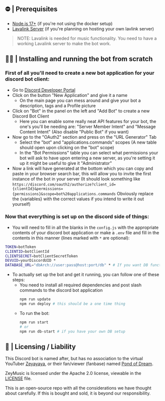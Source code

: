 ## ⛔ | Prerequisites

- [Node.js 17+](https://nodejs.org/en/download/) (if you're not using the docker setup)
- [Lavalink Server](https://code.darrennathanael.com/how-to-lavalink) (if you're planning on hosting your own lavlink server)

> NOTE: Lavalink is needed for music functionality. You need to have a working Lavalink server to make the bot work.

## 🏃‍♂ | Installing and running the bot from scratch

### First of all you'll need to create a new bot application for your discord bot client:
  - Go to [Discord Developer Portal](https://discord.com/developers/applications/)
  - Click on the button "New Application" and give it a name
    - On the main page you can mess around and give your bot a description, tags and a Profile picture
  - Click on "Bot" in the panel on the left and "Add Bot" to create a new Discord Bot Client
    - Here you can enable some really neat API features for your bot, the one's you'll be needing are: "Server Member Intent" and "Message Content Intent" (Also disable "Public Bot" if you want)
  - Now go to the "OAuth2" section and press on the "URL Generator" Tab
    - Select the "bot" and "applications.commands" scopes (A new table should open upon clicking on the "bot" scope)
    - In the "Bot Permissions" table you can select what permissions your bot will ask to have upon entering a new server, as you're setting it up it might be useful to give it "Administrator"
  - Now a link will have generated at the bottom which you can copy and paste in your browser search bar, this will allow you to invite the first instance of the bot in your server
(It should look something like `https://discord.com/oauth2/authorize?client_id={clientId}&permissions={permissions}&scope=bot%20applications.commands` Obviously replace the {variables} with the correct values if you intend to write it out yourself)

### Now that everything is set up on the discord side of things:
  - You will need to fill in all the blanks in the `config.js` with the appropriate contents of your discord bot application or make a `.env` file and fill in the contents in this manner (lines marked with `*` are optional):
```bash
TOKEN=botToken
CLIENTID=botClientId
CLIENTSECRET=botClientSecretToken
DEVUID=yourDiscordUID *
DATABASE_URL="dbArch://user:pass@host:port/db" * # If you want DB functionality
```
  - To actually set up the bot and get it running, you can follow one of these steps:
    - You need to install all required dependencies and post slash commands to the discord bot application
      ```bash
      npm run update
      npm run deploy # this should be a one time thing
      ```
    - To run the bot:
      ```bash
      npm run start
      # or
      npm run db-start # if you have your own DB setup
      ```
## 📝 | Licensing / Liability

This Discord bot is named after, but has no association to the virtual YouTuber [Zeyayaya](https://www.youtube.com/@ZeyaHaize), or their fan/viewer (fanbase) named [Pond of Dream](https://discord.gg/xsKTqMmwmb).

ZeyMusic is licensed under the Apache 2.0 license, viewable in the [LICENSE](https://github.com/Sakamuraa/ZeyMusic/blob/main/LICENSE) file. 

This is an open-source repo with all the considerations we have thought about carefully. If this is bought and sold, it is beyond our responsibility.
